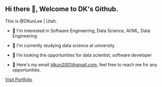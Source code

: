 ## Hi there 👋, Welcome to DK's Github.

This is @DKunLee | Utah.

- 👀 I'm interested in Software Engineering, Data Science, AI/ML, Data Engineering

- 📖 I'm currently studying data science at university

- 🤔 I’m looking the opportunities for data scientist, software developer

- 📧 Here's my email ldkun2001@gmail.com, feel free to reach me for any opportunities.

[Visit Portfolio](https://dkunlee.github.io/Dongkun-Portfolio/)
